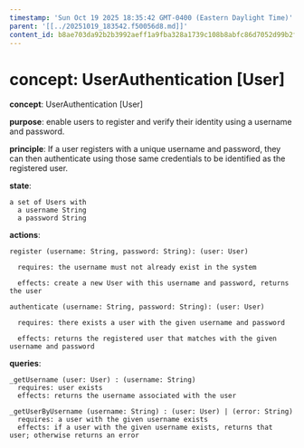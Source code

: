 ```yaml
---
timestamp: 'Sun Oct 19 2025 18:35:42 GMT-0400 (Eastern Daylight Time)'
parent: '[[../20251019_183542.f50056d8.md]]'
content_id: b8ae703da92b2b3992aeff1a9fba328a1739c108b8abfc86d7052d99b2f7708f
---
```


# concept: UserAuthentication \[User]

**concept**: UserAuthentication \[User]

**purpose**: enable users to register and verify their identity using a username and password.

**principle**: If a user registers with a unique username and password, they can then authenticate using those same credentials to be identified as the registered user.

**state**:

```
a set of Users with
  a username String
  a password String
```

**actions**:

```
register (username: String, password: String): (user: User)

  requires: the username must not already exist in the system

  effects: create a new User with this username and password, returns the user

authenticate (username: String, password: String): (user: User)

  requires: there exists a user with the given username and password

  effects: returns the registered user that matches with the given username and password
```

**queries**:

```
_getUsername (user: User) : (username: String)
  requires: user exists
  effects: returns the username associated with the user

_getUserByUsername (username: String) : (user: User) | (error: String)
  requires: a user with the given username exists
  effects: if a user with the given username exists, returns that user; otherwise returns an error
```
